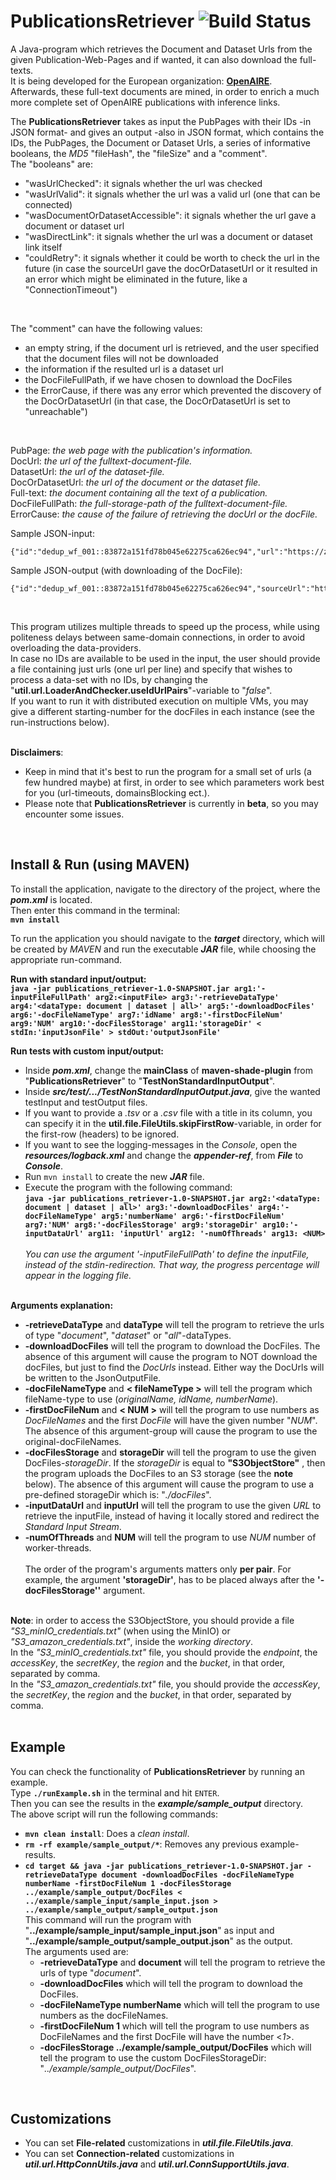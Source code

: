# PublicationsRetriever    ![Build Status](https://github.com/LSmyrnaios/PublicationsRetriever/workflows/Java%20CI%20with%20Maven/badge.svg?branch=master)

A Java-program which retrieves the Document and Dataset Urls from the given Publication-Web-Pages and if wanted, it can also download the full-texts.<br>
It is being developed for the European organization: [**OpenAIRE**](https://www.openaire.eu/). <br>
Afterwards, these full-text documents are mined, in order to enrich a much more complete set of OpenAIRE publications with inference links.<br>

The **PublicationsRetriever** takes as input the PubPages with their IDs -in JSON format- and gives an output -also in JSON format,
which contains the IDs, the PubPages, the Document or Dataset Urls, a series of informative booleans, the *MD5* "fileHash", the "fileSize" and a "comment".<br>
The "booleans" are:
- "wasUrlChecked": it signals whether the url was checked
- "wasUrlValid": it signals whether the url was a valid url (one that can be connected)
- "wasDocumentOrDatasetAccessible": it signals whether the url gave a document or dataset url
- "wasDirectLink": it signals whether the url was a document or dataset link itself
- "couldRetry": it signals whether it could be worth to check the url in the future (in case the sourceUrl gave the docOrDatasetUrl or it resulted in an error which might be eliminated in the future, like a "ConnectionTimeout")
<br>

The "comment" can have the following values:
- an empty string, if the document url is retrieved, and the user specified that the document files will not be downloaded
- the information if the resulted url is a dataset url
- the DocFileFullPath, if we have chosen to download the DocFiles
- the ErrorCause, if there was any error which prevented the discovery of the DocOrDatasetUrl (in that case, the DocOrDatasetUrl is set to "unreachable")
<br>

PubPage: *the web page with the publication's information.*<br> 
DocUrl: *the url of the fulltext-document-file.*<br>
DatasetUrl: *the url of the dataset-file.*<br>
DocOrDatasetUrl: *the url of the document or the dataset file.*<br>
Full-text: *the document containing all the text of a publication.*<br>
DocFileFullPath: *the full-storage-path of the fulltext-document-file.*<br>
ErrorCause: *the cause of the failure of retrieving the docUrl or the docFile.*<br>

Sample JSON-input:
```
{"id":"dedup_wf_001::83872a151fd78b045e62275ca626ec94","url":"https://zenodo.org/record/884160"}
```
Sample JSON-output (with downloading of the DocFile):
```
{"id":"dedup_wf_001::83872a151fd78b045e62275ca626ec94","sourceUrl":"https://zenodo.org/record/884160","docUrl":"https://zenodo.org/record/884160/files/Data_for_Policy_2017_paper_55.pdf","wasUrlChecked":"true","wasUrlValid":"true","wasDocumentOrDatasetAccessible":"true","wasDirectLink":"false","couldRetry":"true","fileHash":"4e38a82fe1182e62b1c752b50f5ea59b","fileSize":"263917","comment":"/home/lampros/PublicationsRetriever/target/../example/sample_output/DocFiles/dedup_wf_001::83872a151fd78b045e62275ca626ec94.pdf"}
```
<br>

This program utilizes multiple threads to speed up the process, while using politeness delays between same-domain connections, in order to avoid overloading the data-providers.
<br>
In case no IDs are available to be used in the input, the user should provide a file containing just urls (one url per line)
and specify that wishes to process a data-set with no IDs, by changing the "**util.url.LoaderAndChecker.useIdUrlPairs**"-variable to "*false*".
<br>
If you want to run it with distributed execution on multiple VMs, you may give a different starting-number for the docFiles in each instance (see the run-instructions below).<br>
<br>

**Disclaimers**:
- Keep in mind that it's best to run the program for a small set of urls (a few hundred maybe) at first,
    in order to see which parameters work best for you (url-timeouts, domainsBlocking ect.).
- Please note that **PublicationsRetriever** is currently in **beta**, so you may encounter some issues.<br>
<br>

## Install & Run (using MAVEN)
To install the application, navigate to the directory of the project, where the ***pom.xml*** is located.<br>
Then enter this command in the terminal:<br>
**``mvn install``**<br>

To run the application you should navigate to the ***target*** directory, which will be created by *MAVEN* and run the executable ***JAR*** file,
while choosing the appropriate run-command.<br> 

**Run with standard input/output:**<br>
**``java -jar publications_retriever-1.0-SNAPSHOT.jar arg1:'-inputFileFullPath' arg2:<inputFile> arg3:'-retrieveDataType' arg4:'<dataType: document | dataset | all>' arg5:'-downloadDocFiles' arg6:'-docFileNameType' arg7:'idName' arg8:'-firstDocFileNum' arg9:'NUM' arg10:'-docFilesStorage'
arg11:'storageDir' < stdIn:'inputJsonFile' > stdOut:'outputJsonFile'``**<br>

**Run tests with custom input/output:**
- Inside ***pom.xml***, change the **mainClass** of **maven-shade-plugin** from "**PublicationsRetriever**" to "**TestNonStandardInputOutput**".
- Inside ***src/test/.../TestNonStandardInputOutput.java***, give the wanted testInput and testOutput files.<br>
- If you want to provide a *.tsv* or a *.csv* file with a title in its column,
    you can specify it in the **util.file.FileUtils.skipFirstRow**-variable, in order for the first-row (headers) to be ignored.
- If you want to see the logging-messages in the *Console*, open the ***resources/logback.xml***
    and change the ***appender-ref***, from ***File*** to ***Console***.<br>
- Run ``mvn install`` to create the new ***JAR*** file.<br>
- Execute the program with the following command:<br>
**``java -jar publications_retriever-1.0-SNAPSHOT.jar arg2:'<dataType: document | dataset | all>' arg3:'-downloadDocFiles' arg4:'-docFileNameType' arg5:'numberName' arg6:'-firstDocFileNum' arg7:'NUM' arg8:'-docFilesStorage' arg9:'storageDir' arg10:'-inputDataUrl' arg11: 'inputUrl' arg12: '-numOfThreads' arg13: <NUM>``**
<br><br>
*You can use the argument '-inputFileFullPath' to define the inputFile, instead of the stdin-redirection. That way, the progress percentage will appear in the logging file.*
<br><br>

**Arguments explanation:**
- **-retrieveDataType** and **dataType** will tell the program to retrieve the urls of type "*document*", "*dataset*" or "*all*"-dataTypes.
- **-downloadDocFiles** will tell the program to download the DocFiles.
    The absence of this argument will cause the program to NOT download the docFiles, but just to find the *DocUrls* instead.
    Either way the DocUrls will be written to the JsonOutputFile.
- **-docFileNameType** and **< fileNameType >** will tell the program which fileName-type to use (*originalName, idName, numberName*).
- **-firstDocFileNum** and **< NUM >** will tell the program to use numbers as *DocFileNames* and the first *DocFile* will have the given number "*NUM*".
    The absence of this argument-group will cause the program to use the original-docFileNames.
- **-docFilesStorage** and **storageDir** will tell the program to use the given DocFiles-*storageDir*.
    If the *storageDir* is equal to **"S3ObjectStore"** , then the program uploads the DocFiles to an S3 storage (see the **note** below).
    The absence of this argument will cause the program to use a pre-defined storageDir which is: "*./docFiles*".
- **-inputDataUrl** and **inputUrl** will tell the program to use the given *URL* to retrieve the inputFile, instead of having it locally stored and redirect the *Standard Input Stream*.
- **-numOfThreads** and **NUM** will tell the program to use *NUM* number of worker-threads.
<br><br>
  The order of the program's arguments matters only **per pair**. For example, the argument **'storageDir'**, has to be placed always after the **'-docFilesStorage''** argument.
  <br><br>

**Note**: in order to access the S3ObjectStore, you should provide a file *"S3_minIO_credentials.txt"* (when using the MinIO) or *"S3_amazon_credentials.txt"*, inside the *working directory*.<br>
In the *"S3_minIO_credentials.txt"* file, you should provide the *endpoint*, the *accessKey*, the *secretKey*, the *region* and the *bucket*, in that order, separated by comma.<br>
In the *"S3_amazon_credentials.txt"* file, you should provide the *accessKey*, the *secretKey*, the *region* and the *bucket*, in that order, separated by comma.<br>
<br>


## Example
You can check the functionality of **PublicationsRetriever** by running an example.<br>
Type **`./runExample.sh`** in the terminal and hit `ENTER`.<br>
Then you can see the results in the ***example/sample_output*** directory.<br>
The above script will run the following commands:
- **`mvn clean install`**: Does a *clean install*.
- **`rm -rf example/sample_output/*`**: Removes any previous example-results.
- **``cd target &&
    java -jar publications_retriever-1.0-SNAPSHOT.jar -retrieveDataType document -downloadDocFiles -docFileNameType numberName -firstDocFileNum 1 -docFilesStorage ../example/sample_output/DocFiles
    < ../example/sample_input/sample_input.json > ../example/sample_output/sample_output.json``**<br>
    This command will run the program with "**../example/sample_input/sample_input.json**" as input
    and "**../example/sample_output/sample_output.json**" as the output.<br>
    The arguments used are:
    - **-retrieveDataType** and **document** will tell the program to retrieve the urls of type "*document*".
    - **-downloadDocFiles** which will tell the program to download the DocFiles.
    - **-docFileNameType numberName** which will tell the program to use numbers as the docFileNames.
    - **-firstDocFileNum 1** which will tell the program to use numbers as DocFileNames and the first DocFile will have the number <*1*>.
    - **-docFilesStorage ../example/sample_output/DocFiles** which will tell the program to use the custom DocFilesStorageDir: "*../example/sample_output/DocFiles*".
<br>

## Customizations
- You can set **File-related** customizations in ***util.file.FileUtils.java***.
- You can set **Connection-related** customizations in ***util.url.HttpConnUtils.java*** and ***util.url.ConnSupportUtils.java***.
